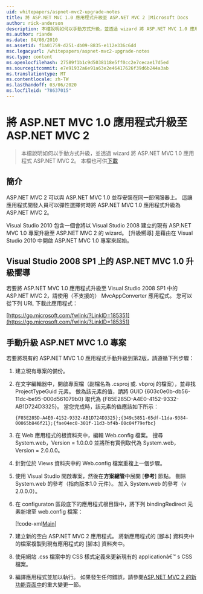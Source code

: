 ```yaml
---
uid: whitepapers/aspnet-mvc2-upgrade-notes
title: 將 ASP.NET MVC 1.0 應用程式升級至 ASP.NET MVC 2 |Microsoft Docs
author: rick-anderson
description: 本檔說明如何以手動方式升級，並透過 wizard 將 ASP.NET MVC 1.0 應用程式 ASP.NET MVC 2。 本檔也適用于 d 。
ms.author: riande
ms.date: 04/08/2010
ms.assetid: f1a01759-d251-4b09-8835-e112e336c6dd
msc.legacyurl: /whitepapers/aspnet-mvc2-upgrade-notes
msc.type: content
ms.openlocfilehash: 27589f1b1c9d5038118e5ff0cc2e7cecae17d5ed
ms.sourcegitcommit: e7e91932a6e91a63e2e46417626f39d6b244a3ab
ms.translationtype: MT
ms.contentlocale: zh-TW
ms.lasthandoff: 03/06/2020
ms.locfileid: "78637015"
---
```

# <a name="upgrading-an-aspnet-mvc-10-application-to-aspnet-mvc-2"></a>將 ASP.NET MVC 1.0 應用程式升級至 ASP.NET MVC 2

> 本檔說明如何以手動方式升級，並透過 wizard 將 ASP.NET MVC 1.0 應用程式 ASP.NET MVC 2。 本檔也可供[下載](https://download.microsoft.com/download/F/1/6/F16F9AF9-8EF4-4845-BC97-639791D5699C/MVC2-Upgrade-Notes.pdf)

## <a name="introduction"></a>簡介

ASP.NET MVC 2 可以與 ASP.NET MVC 1.0 並存安裝在同一部伺服器上。 這讓應用程式開發人員可以彈性選擇何時將 ASP.NET MVC 1.0 應用程式升級為 ASP.NET MVC 2。

Visual Studio 2010 包含一個會將以 Visual Studio 2008 建立的現有 ASP.NET MVC 1.0 專案升級至 ASP.NET MVC 2 的 wizard。 [升級嚮導] 是藉由在 Visual Studio 2010 中開啟 ASP.NET MVC 1.0 專案來起始。

## <a name="upgrade-wizard-for-aspnet-mvc-10-on-visual-studio-2008-sp1"></a>Visual Studio 2008 SP1 上的 ASP.NET MVC 1.0 升級嚮導

若要將 ASP.NET MVC 1.0 應用程式升級至 Visual Studio 2008 SP1 中的 ASP.NET MVC 2，請使用（不支援的） MvcAppConverter 應用程式。 您可以從下列 URL 下載此應用程式：

[https://go.microsoft.com/fwlink/?LinkID=185351](https://go.microsoft.com/fwlink/?LinkID=185351)

## <a name="manually-upgrading-an-aspnet-mvc-10-project"></a>手動升級 ASP.NET MVC 1.0 專案

若要將現有的 ASP.NET MVC 1.0 應用程式手動升級到第2版，請遵循下列步驟：

1. 建立現有專案的備份。
2. 在文字編輯器中，開啟專案檔（副檔名為 .csproj 或. vbproj 的檔案），並尋找 ProjectTypeGuid 元素。 做為該元素的值，請將 GUID {603c0e0b-db56-11dc-be95-000d561079b0} 取代為 {F85E285D-A4E0-4152-9332-AB1D724D3325}。 當您完成時，該元素的值應該如下所示： 

    `{F85E285D-A4E0-4152-9332-AB1D724D3325};{349c5851-65df-11da-9384-00065b846f21};{fae04ec0-301f-11d3-bf4b-00c04f79efbc}`
3. 在 Web 應用程式的根資料夾中，編輯 Web.config 檔案。 搜尋 System.web，Version = 1.0.0.0 並將所有實例取代為 System.web，Version = 2.0.0.0。
4. 針對位於 Views 資料夾中的 Web.config 檔案重複上一個步驟。
5. 使用 Visual Studio 開啟專案，然後在**方案總管**中展開 [**參考**] 節點。 刪除 System.web 的參考（指向版本1.0 元件）。 加入 System.web 的參考（v 2.0.0.0）。
6. 在 configuraton 區段底下的應用程式根目錄中，將下列 bindingRedirect 元素新增至 web.config 檔案：   

    [!code-xml[Main](aspnet-mvc2-upgrade-notes/samples/sample1.xml)]
7. 建立新的空白 ASP.NET MVC 2 應用程式。 將新應用程式的 [腳本] 資料夾中的檔案複製到現有應用程式的 [腳本] 資料夾中。
8. 使用網站 .css 檔案中的 CSS 樣式定義來更新現有的 applicationâ€™ s CSS 檔案。
9. 編譯應用程式並加以執行。 如果發生任何錯誤，請參閱[ASP.NET MVC 2 的新功能頁面中](https://go.microsoft.com/fwlink/?LinkID=185038)的重大變更一節。
